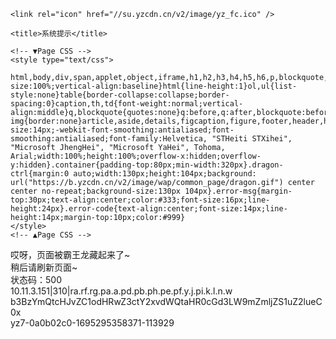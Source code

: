 <!DOCTYPE html>
<!--[if IEMobile 7 ]>    <html class="no-js iem7"> <![endif]-->
<!--[if (gt IEMobile 7)|!(IEMobile)]><!--> <html class="no-js"> <!--<![endif]-->
<head>
    <meta charset="utf-8">
    <meta name="keywords" content="有赞,微信商城,粉丝营销,微信商城运营" />
    <meta name="description" content="有赞是帮助商家在微信上搭建微信商城的平台，提供店铺、商品、订单、物流、消息和客户的管理模块，同时还提供丰富的营销应用和活动插件。" />
    <meta name="HandheldFriendly" content="True">
    <meta name="MobileOptimized" content="320">
    <meta name="viewport" content="width=device-width, initial-scale=1, maximum-scale=1, user-scalable=no">
    <meta name="format-detection" content="telephone=no">
    <meta http-equiv="cleartype" content="on">

    <link rel="icon" href="//su.yzcdn.cn/v2/image/yz_fc.ico" />

    <title>系统提示</title>

    <!-- ▼Page CSS -->
    <style type="text/css">
        html,body,div,span,applet,object,iframe,h1,h2,h3,h4,h5,h6,p,blockquote,pre,a,abbr,acronym,address,big,cite,code,del,dfn,em,img,ins,kbd,q,s,samp,small,strike,strong,sub,sup,tt,var,b,u,i,center,dl,dt,dd,ol,ul,li,fieldset,form,label,legend,table,caption,tbody,tfoot,thead,tr,th,td,article,aside,canvas,details,embed,figure,figcaption,footer,header,hgroup,menu,nav,output,ruby,section,summary,time,mark,audio,video{margin:0;padding:0;border:0;font:inherit;font-size:100%;vertical-align:baseline}html{line-height:1}ol,ul{list-style:none}table{border-collapse:collapse;border-spacing:0}caption,th,td{font-weight:normal;vertical-align:middle}q,blockquote{quotes:none}q:before,q:after,blockquote:before,blockquote:after{content:"";content:none}a img{border:none}article,aside,details,figcaption,figure,footer,header,hgroup,menu,nav,section,summary{display:block}html{width:100%;height:100%}body{color:#000;background:#fff;font-size:14px;-webkit-font-smoothing:antialiased;font-smoothing:antialiased;font-family:Helvetica, "STHeiti STXihei", "Microsoft JhengHei", "Microsoft YaHei", Tohoma, Arial;width:100%;height:100%;overflow-x:hidden;overflow-y:hidden}.container{padding-top:80px;min-width:320px}.dragon-ctrl{margin:0 auto;width:130px;height:104px;background: url("https://b.yzcdn.cn/v2/image/wap/common_page/dragon.gif") center center no-repeat;background-size:130px 104px}.error-msg{margin-top:30px;text-align:center;color:#333;font-size:16px;line-height:24px}.error-code{text-align:center;font-size:14px;line-height:14px;margin-top:10px;color:#999}
    </style>
    <!-- ▲Page CSS -->

</head>

<body>
    <div class="container">
        <div class="dragon-ctrl">
        </div>
        <div class="error-msg">
            哎呀，页面被霸王龙藏起来了~</br>
            稍后请刷新页面~
        </div>
        <div class="error-code">
            状态码：500
        </div>
        <div class="error-code">
            10.11.3.151|310|ra.rf.rg.pa.a.pd.pb.ph.pe.pf.y.j.pi.k.l.n.w
            <br/>
            b3BzYmQtcHJvZC1odHRwZ3ctY2xvdWQtaHR0cGd3LW9mZmljZS1uZ2lueC0x
            <br/>
            yz7-0a0b02c0-1695295358371-113929
         </div>
    </div>
</body>
</html>
